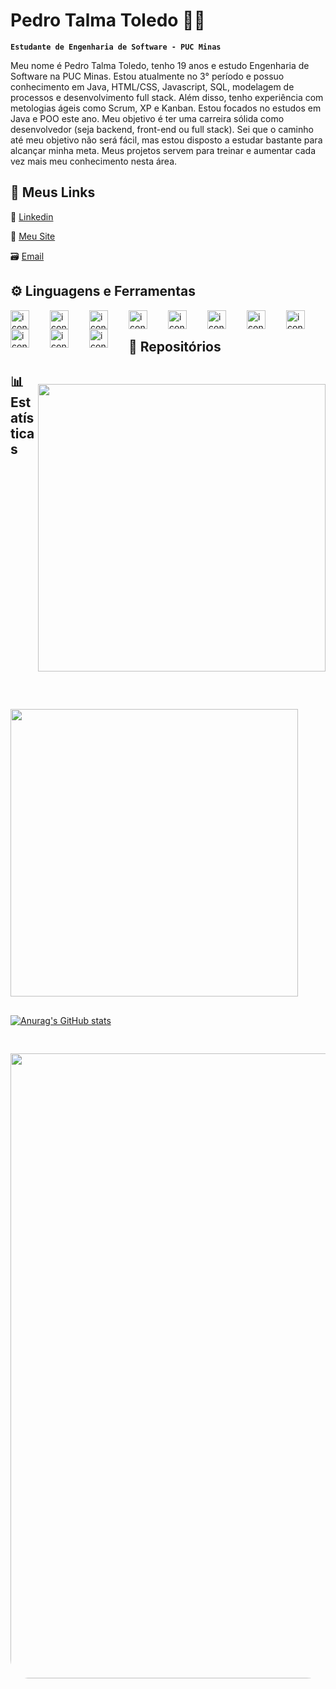 # Pedro Talma Toledo 👨‍💻

**` Estudante de Engenharia de Software - PUC Minas `**

Meu nome é Pedro Talma Toledo, tenho 19 anos e estudo Engenharia de Software na PUC Minas. Estou atualmente no 3° período e possuo conhecimento em Java, HTML/CSS, Javascript, SQL, modelagem de processos e desenvolvimento full stack. Além disso, tenho experiência com metologias ágeis como Scrum, XP e Kanban. Estou focados no estudos em Java e POO este ano. Meu objetivo é ter uma carreira sólida como desenvolvedor (seja backend, front-end ou full stack). Sei que o caminho até meu objetivo não será fácil, mas estou disposto a estudar bastante para alcançar minha meta. Meus projetos servem para treinar e aumentar cada vez mais meu conhecimento nesta área.



## 🔗 Meus Links


📰 [Linkedin](https://www.linkedin.com/in/pedro-talma-toledo/)<br/>

📱 [Meu Site](https://pepeubh.github.io/Projeto-Site-Pessoal/html/index.html)<br/>

🗃 [Email](pedrotoledo1717@gmail.com)<br/>



## ⚙ Linguagens e Ferramentas
<img align="left" alt="icon" width="30px" style="padding-right:30px;"  src="https://cdn.jsdelivr.net/gh/devicons/devicon/icons/java/java-original.svg" />
<img align="left" alt="icon" width="30px" style="padding-right:30px;"  src="https://cdn.jsdelivr.net/gh/devicons/devicon/icons/javascript/javascript-original.svg" />
<img align="left" alt="icon" width="30px" style="padding-right:30px;"  src="https://cdn.jsdelivr.net/gh/devicons/devicon/icons/python/python-original.svg" />
<img align="left" alt="icon" width="30px" style="padding-right:30px;"  src="https://cdn.jsdelivr.net/gh/devicons/devicon/icons/html5/html5-original.svg" />
<img align="left" alt="icon" width="30px" style="padding-right:30px;"  src="https://cdn.jsdelivr.net/gh/devicons/devicon/icons/css3/css3-original.svg" />
<img align="left" alt="icon" width="30px" style="padding-right:30px;"  src="https://cdn.jsdelivr.net/gh/devicons/devicon/icons/git/git-original.svg" />
<img align="left" alt="icon" width="30px" style="padding-right:30px;"  src="https://cdn.jsdelivr.net/gh/devicons/devicon/icons/github/github-original.svg" />
<img align="left" alt="icon" width="30px" style="padding-right:30px;"  src="https://cdn.jsdelivr.net/gh/devicons/devicon/icons/mysql/mysql-original-wordmark.svg" />
<img align="left" alt="icon" width="30px" style="padding-right:30px;"  src="https://cdn.jsdelivr.net/gh/devicons/devicon/icons/nodejs/nodejs-original.svg" />
<img align="left" alt="icon" width="30px" style="padding-right:30px;"  src="https://cdn.jsdelivr.net/gh/devicons/devicon/icons/handlebars/handlebars-original.svg" />
<img align="left" alt="icon" width="30px" style="padding-right:30px;"  src="https://cdn.jsdelivr.net/gh/devicons/devicon/icons/c/c-original.svg" />
<br />


## 💼 Repositórios
<a href="https://github.com/PepeuBH/IdeaProjects"><img src="https://github-link-card.s3.ap-northeast-1.amazonaws.com/PepeuBH/IdeaProjects.png" width="460px" align="right" style="padding-bottom:30px; padding-top:30px;"></a>

<a href="https://github.com/PepeuBH/Projeto-Site-Pessoal"><img src="https://github-link-card.s3.ap-northeast-1.amazonaws.com/PepeuBH/Projeto-Site-Pessoal.png" width="460px" align="left" style="padding-bottom:30px; padding-top:30px;"></a>


 ## 📊 Estatísticas
[![Anurag's GitHub stats](https://github-readme-stats.vercel.app/api?username=PepeuBH&theme=transparent&show_icons=true&include_all_commits=true)](https://github.com/anuraghazra/github-readme-stats)


<img style="width:1000px; border-radius:30px; padding-top:30px;"  src="https://user-images.githubusercontent.com/83847068/204658229-75c1c62b-c278-4f93-9278-bcca08e59fdc.gif">







